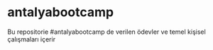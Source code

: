 
# antalyabootcamp

Bu repositorie #antalyabootcamp de verilen ödevler ve temel kişisel çalışmaları içerir
